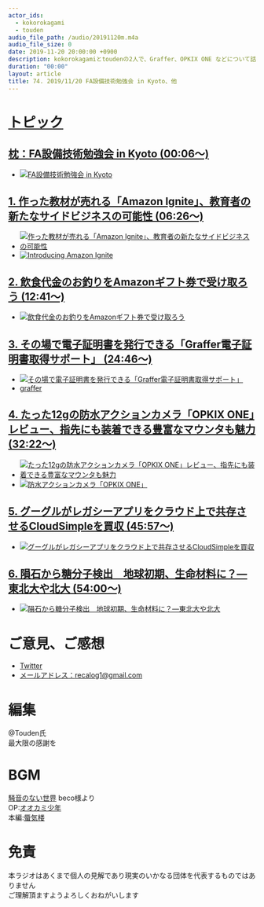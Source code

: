 ```yaml
---
actor_ids:
  - kokorokagami
  - touden
audio_file_path: /audio/20191120m.m4a
audio_file_size: 0
date: 2019-11-20 20:00:00 +0900
description: kokorokagamiとtoudenの2人で、Graffer、OPKIX ONE などについて話しました。
duration: "00:00"
layout: article
title: 74. 2019/11/20 FA設備技術勉強会 in Kyoto、他
---
```

# <u>トピック</u>

## <u>[枕：FA設備技術勉強会 in Kyoto](https://fa-study.connpass.com/event/155501/) (00:06～)</u>

- [![FA設備技術勉強会 in Kyoto](https://connpass-tokyo.s3.amazonaws.com/thumbs/fa/a0/faa0fa925fb74dfb26c5402299e68611.png)](https://fa-study.connpass.com/event/155501/)

## <u>[1. 作った教材が売れる「Amazon Ignite」、教育者の新たなサイドビジネスの可能性](https://thebridge.jp/2019/11/amazon-starts-marketplace-for-teachers-to-sell-online-educational-resources-pickupnews) (06:26～)</u>

- [![作った教材が売れる「Amazon Ignite」、教育者の新たなサイドビジネスの可能性](https://thebridge.jp/wp-content/uploads/2019/11/Screenshot-2019-11-18-at-11.36.38-AM-640x355.png)](https://thebridge.jp/2019/11/amazon-starts-marketplace-for-teachers-to-sell-online-educational-resources-pickupnews)
- [![Introducing Amazon Ignite](https://img.youtube.com/vi/3cbEm_l0e8w/0.jpg)](https://www.youtube.com/watch?v=3cbEm_l0e8w)

## <u>[2. 飲食代金のお釣りをAmazonギフト券で受け取ろう](https://www.saizeriya.co.jp/others/amazon_gift.html) (12:41～)</u>

- [![飲食代金のお釣りをAmazonギフト券で受け取ろう](https://www.saizeriya.co.jp/others/images/amazon_gift/contents01-2.png)](https://www.saizeriya.co.jp/others/amazon_gift.html)

## <u>[3. その場で電子証明書を発行できる「Graffer電子証明書取得サポート」](https://jp.techcrunch.com/2019/11/19/graffer-supported-getting-electronic-certificate/) (24:46～)</u>

- [![その場で電子証明書を発行できる「Graffer電子証明書取得サポート」](https://techcrunchjp.files.wordpress.com/2019/11/graffer02.png?w=1024&h=414)](https://jp.techcrunch.com/2019/11/19/graffer-supported-getting-electronic-certificate/)
- [graffer](https://graffer.jp/)

## <u>[4. たった12gの防水アクションカメラ「OPKIX ONE」レビュー、指先にも装着できる豊富なマウンタも魅力](https://news.mynavi.jp/article/20190730-opkix-one/) (32:22～)</u>

- [![たった12gの防水アクションカメラ「OPKIX ONE」レビュー、指先にも装着できる豊富なマウンタも魅力](https://news.mynavi.jp/article/20190730-opkix-one/images/001.jpg)](https://news.mynavi.jp/article/20190730-opkix-one/)
- [![防水アクションカメラ「OPKIX ONE」](https://img.youtube.com/vi/2U7sSyFfQmQ/0.jpg)](https://www.youtube.com/watch?v=2U7sSyFfQmQ)

## <u>[5. グーグルがレガシーアプリをクラウド上で共存させるCloudSimpleを買収](https://jp.techcrunch.com/2019/11/20/2019-11-18-google-acquires-cloudsimple/) (45:57～)</u>

- [![グーグルがレガシーアプリをクラウド上で共存させるCloudSimpleを買収](https://techcrunchjp.files.wordpress.com/2019/11/gettyimages-1156205784.jpg?w=738)](https://jp.techcrunch.com/2019/11/20/2019-11-18-google-acquires-cloudsimple/)

## <u>[6. 隕石から糖分子検出　地球初期、生命材料に？―東北大や北大](https://www.jiji.com/jc/article?k=2019111900169&g=soc) (54:00～)</u>

- [![隕石から糖分子検出　地球初期、生命材料に？―東北大や北大](https://www.jiji.com/news2/kiji_photos/201911/20191118at90S_t.jpg)](https://www.jiji.com/jc/article?k=2019111900169&g=soc)


# ご意見、ご感想
- [Twitter](https://twitter.com/recalog1)
- [メールアドレス：recalog1@gmail.com](recalog1@gmail.com)

# 編集

@Touden氏  
最大限の感謝を  

# BGM

[騒音のない世界](http://noiselessworld.net/) beco様より  
OP:[オオカミ少年](https://soundcloud.com/baron1_3/wolfboy)  
本編:[蜃気楼](https://soundcloud.com/baron1_3/shinkirou)  

# 免責

本ラジオはあくまで個人の見解であり現実のいかなる団体を代表するものではありません  
ご理解頂ますようよろしくおねがいします  